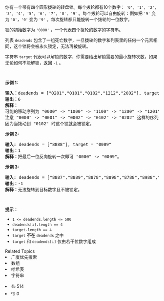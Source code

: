 <p>你有一个带有四个圆形拨轮的转盘锁。每个拨轮都有10个数字： <code>'0', '1', '2', '3', '4', '5', '6', '7', '8', '9'</code> 。每个拨轮可以自由旋转：例如把 <code>'9'</code> 变为&nbsp;<code>'0'</code>，<code>'0'</code> 变为 <code>'9'</code> 。每次旋转都只能旋转一个拨轮的一位数字。</p>

<p>锁的初始数字为 <code>'0000'</code> ，一个代表四个拨轮的数字的字符串。</p>

<p>列表 <code>deadends</code> 包含了一组死亡数字，一旦拨轮的数字和列表里的任何一个元素相同，这个锁将会被永久锁定，无法再被旋转。</p>

<p>字符串 <code>target</code> 代表可以解锁的数字，你需要给出解锁需要的最小旋转次数，如果无论如何不能解锁，返回 <code>-1</code> 。</p>

<p>&nbsp;</p>

<p><strong>示例 1:</strong></p>

<pre>
<strong>输入：</strong>deadends = ["0201","0101","0102","1212","2002"], target = "0202"
<strong>输出：</strong>6
<strong>解释：</strong>
可能的移动序列为 "0000" -&gt; "1000" -&gt; "1100" -&gt; "1200" -&gt; "1201" -&gt; "1202" -&gt; "0202"。
注意 "0000" -&gt; "0001" -&gt; "0002" -&gt; "0102" -&gt; "0202" 这样的序列是不能解锁的，
因为当拨动到 "0102" 时这个锁就会被锁定。
</pre>

<p><strong>示例 2:</strong></p>

<pre>
<strong>输入:</strong> deadends = ["8888"], target = "0009"
<strong>输出：</strong>1
<strong>解释：</strong>把最后一位反向旋转一次即可 "0000" -&gt; "0009"。
</pre>

<p><strong>示例 3:</strong></p>

<pre>
<strong>输入:</strong> deadends = ["8887","8889","8878","8898","8788","8988","7888","9888"], target = "8888"
<strong>输出：</strong>-1
<strong>解释：</strong>无法旋转到目标数字且不被锁定。
</pre>

<p>&nbsp;</p>

<p><strong>提示：</strong></p>

<ul>
	<li><code>1 &lt;=&nbsp;deadends.length &lt;= 500</code></li>
	<li><code><font face="monospace">deadends[i].length == 4</font></code></li>
	<li><code><font face="monospace">target.length == 4</font></code></li>
	<li><code>target</code> <strong>不在</strong> <code>deadends</code> 之中</li>
	<li><code>target</code> 和 <code>deadends[i]</code> 仅由若干位数字组成</li>
</ul>
<div><div>Related Topics</div><div><li>广度优先搜索</li><li>数组</li><li>哈希表</li><li>字符串</li></div></div><br><div><li>👍 514</li><li>👎 0</li></div>